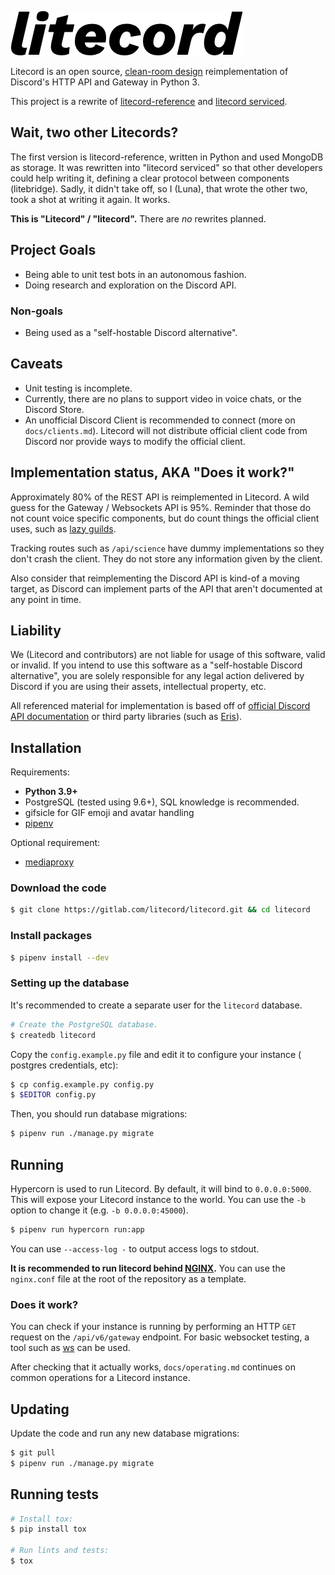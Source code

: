 ![Litecord logo](static/logo/logo.png)

Litecord is an open source, [clean-room design][clean-room] reimplementation of
Discord's HTTP API and Gateway in Python 3.

This project is a rewrite of [litecord-reference] and [litecord serviced].

[clean-room]: https://en.wikipedia.org/wiki/Clean_room_design
[litecord-reference]: https://gitlab.com/luna/litecord-reference
[litecord serviced]: https://github.com/litecord

## Wait, two other Litecords?

The first version is litecord-reference, written in Python and used MongoDB
as storage. It was rewritten into "litecord serviced" so that other developers
could help writing it, defining a clear protocol between components
(litebridge). Sadly, it didn't take off, so I (Luna), that wrote the other two,
took a shot at writing it again. It works.

**This is "Litecord" / "litecord".** There are _no_ rewrites planned.

## Project Goals

- Being able to unit test bots in an autonomous fashion.
- Doing research and exploration on the Discord API.

### Non-goals

- Being used as a "self-hostable Discord alternative".

## Caveats

- Unit testing is incomplete.
- Currently, there are no plans to support video in voice chats, or the
  Discord Store.
- An unofficial Discord Client is recommended to connect (more on
  `docs/clients.md`). Litecord will not distribute official client code from
  Discord nor provide ways to modify the official client.

## Implementation status, AKA "Does it work?"

Approximately 80% of the REST API is reimplemented in Litecord. A wild guess
for the Gateway / Websockets API is 95%. Reminder that those do not count voice
specific components, but do count things the official client uses, such as
[lazy guilds](https://luna.gitlab.io/discord-unofficial-docs/lazy_guilds.html).

Tracking routes such as `/api/science` have dummy implementations so they don't
crash the client. They do not store any information given by the client.

Also consider that reimplementing the Discord API is kind-of a moving target, as
Discord can implement parts of the API that aren't documented at any point in
time.

## Liability

We (Litecord and contributors) are not liable for usage of this software,
valid or invalid. If you intend to use this software as a "self-hostable
Discord alternative", you are solely responsible for any legal action delivered
by Discord if you are using their assets, intellectual property, etc.

All referenced material for implementation is based off of
[official Discord API documentation](https://discordapp.com/developers/docs)
or third party libraries (such as [Eris](https://github.com/abalabahaha/eris)).

## Installation

Requirements:

- **Python 3.9+**
- PostgreSQL (tested using 9.6+), SQL knowledge is recommended.
- gifsicle for GIF emoji and avatar handling
- [pipenv]

Optional requirement:

- [mediaproxy]

[pipenv]: https://github.com/pypa/pipenv
[mediaproxy]: https://gitlab.com/litecord/mediaproxy

### Download the code

```sh
$ git clone https://gitlab.com/litecord/litecord.git && cd litecord
```

### Install packages

```sh
$ pipenv install --dev
```

### Setting up the database

It's recommended to create a separate user for the `litecord` database.

```sh
# Create the PostgreSQL database.
$ createdb litecord
```

Copy the `config.example.py` file and edit it to configure your instance (
postgres credentials, etc):

```sh
$ cp config.example.py config.py
$ $EDITOR config.py
```

Then, you should run database migrations:

```sh
$ pipenv run ./manage.py migrate
```

## Running

Hypercorn is used to run Litecord. By default, it will bind to `0.0.0.0:5000`.
This will expose your Litecord instance to the world. You can use the `-b`
option to change it (e.g. `-b 0.0.0.0:45000`).

```sh
$ pipenv run hypercorn run:app
```

You can use `--access-log -` to output access logs to stdout.

**It is recommended to run litecord behind [NGINX].** You can use the
`nginx.conf` file at the root of the repository as a template.

[nginx]: https://www.nginx.com

### Does it work?

You can check if your instance is running by performing an HTTP `GET` request on
the `/api/v6/gateway` endpoint. For basic websocket testing, a tool such as
[ws](https://github.com/hashrocket/ws) can be used.

After checking that it actually works, `docs/operating.md` continues on common
operations for a Litecord instance.

## Updating

Update the code and run any new database migrations:

```sh
$ git pull
$ pipenv run ./manage.py migrate
```

## Running tests

```sh
# Install tox:
$ pip install tox

# Run lints and tests:
$ tox
```
